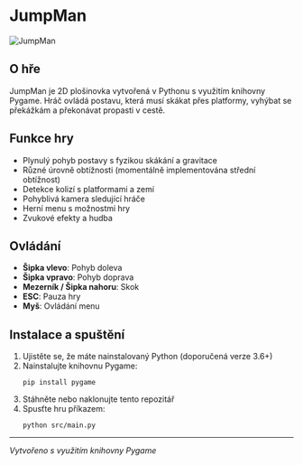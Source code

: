 # JumpMan

![JumpMan](https://media.discordapp.net/attachments/1352620395794268302/1374820438462566552/image.png?ex=682f70cf&is=682e1f4f&hm=eeb25af512d421307e72de3ec1f7f6d90f088c259cb0666b363762a43a94439b&=&format=webp&quality=lossless&width=1196&height=909)

## O hře

JumpMan je 2D plošinovka vytvořená v Pythonu s využitím knihovny Pygame. Hráč ovládá postavu, která musí skákat přes
platformy, vyhýbat se překážkám a překonávat propasti v cestě.

## Funkce hry

- Plynulý pohyb postavy s fyzikou skákání a gravitace
- Různé úrovně obtížnosti (momentálně implementována střední obtížnost)
- Detekce kolizí s platformami a zemí
- Pohyblivá kamera sledující hráče
- Herní menu s možnostmi hry
- Zvukové efekty a hudba

## Ovládání

- **Šipka vlevo**: Pohyb doleva
- **Šipka vpravo**: Pohyb doprava
- **Mezerník / Šipka nahoru**: Skok
- **ESC**: Pauza hry
- **Myš**: Ovládání menu

## Instalace a spuštění

1. Ujistěte se, že máte nainstalovaný Python (doporučená verze 3.6+)
2. Nainstalujte knihovnu Pygame:
   ```
   pip install pygame
   ```
3. Stáhněte nebo naklonujte tento repozitář
4. Spusťte hru příkazem:
   ```
   python src/main.py
   ```
---
*Vytvořeno s využitím knihovny Pygame*

